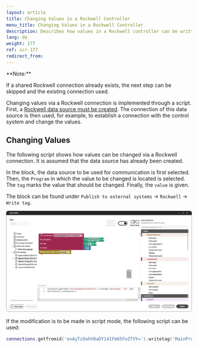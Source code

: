 ```yaml
---
layout: article
title: Changing Values in a Rockwell Controller
menu_title: Changing Values in a Rockwell Controller
description: Describes how values in a Rockwell controller can be written using a script.
lang: de
weight: 177
ref: scr-177    
redirect_from:
---
```


<div class="box-tip" markdown="1">
**Note:**

If a shared Rockwell connection already exists, the next step can be skipped and the existing connection used.
</div>

Changing values via a Rockwell connection is implemented through a script. First, a [Rockwell data source must be created](/data_sources/de-rockwell.html). The connection of this data source is then used, for example, to establish a connection with the control system and change the values.

## Changing Values
The following script shows how values can be changed via a Rockwell connection. It is assumed that the data source has already been created.

In the block, the data source to be used for communication is first selected. Then, the `Program` in which the value to be changed is located is selected. The `tag` marks the value that should be changed. Finally, the `value` is given.

The block can be found under `Publish to external systems` -> `Rockwell` -> `Write tag`.

![Changing Values in a Rockwell Controller](/assets/images/scripting/Scripting_Beispiele/rockwell/en-script-change-rockwell-values.png)

If the modification is to be made in script mode, the following script can be used:

```lua
connections.getfromid('exAyTzOahV0aDY14IFm65FoZTVY=').writetag('MainProgram', 'Int', 100)
```